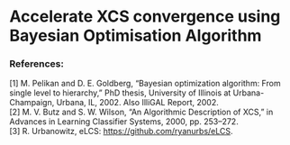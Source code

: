 # Accelerate XCS convergence using Bayesian Optimisation Algorithm

### References:  
[1] M. Pelikan and D. E. Goldberg, “Bayesian optimization algorithm: From single level to hierarchy,” PhD thesis, University of Illinois at Urbana-Champaign, Urbana, IL, 2002. Also IlliGAL Report, 2002.  
[2] M. V. Butz and S. W. Wilson, “An Algorithmic Description of XCS,” in Advances in Learning Classifier Systems, 2000, pp. 253–272.  
[3] R. Urbanowitz, eLCS: https://github.com/ryanurbs/eLCS.  
